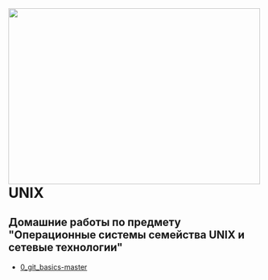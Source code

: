 
<img src=https://kartinki-dlya-srisovki.ru/wp-content/uploads/2018/06/kartinki-dlya-srisovki-pikachu-2.jpg width="500" height="350" align="left"/>

# UNIX
## Домашние работы по предмету "Операционные системы семейства UNIX и сетевые технологии"

* [0_git_basics-master](https://github.com/Veroniqques/UNIX/tree/main/0_git_basics-master)
